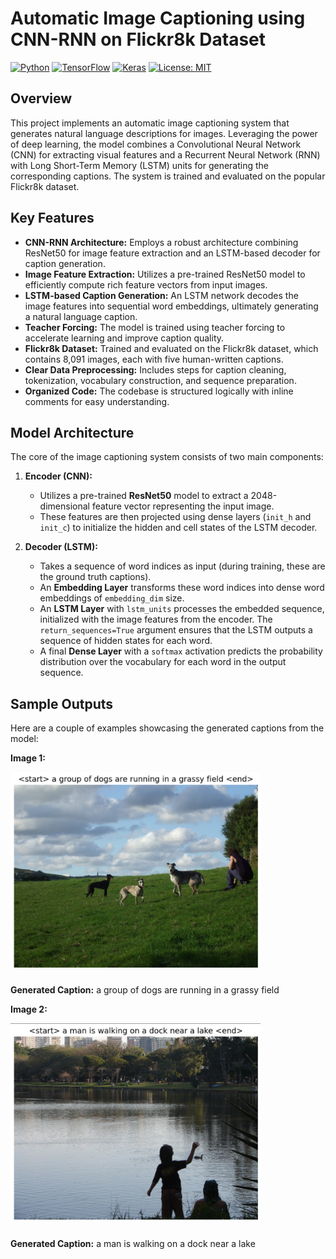 # Automatic Image Captioning using CNN-RNN on Flickr8k Dataset

[![Python](https://img.shields.io/badge/Python-3.x-blue.svg)](https://www.python.org/)
[![TensorFlow](https://img.shields.io/badge/TensorFlow-%23FF6F00.svg?style=flat&logo=tensorflow&logoColor=white)](https://www.tensorflow.org/)
[![Keras](https://img.shields.io/badge/Keras-%23D00000.svg?style=flat&logo=keras&logoColor=white)](https://keras.io/)
[![License: MIT](https://img.shields.io/badge/License-MIT-yellow.svg)](https://opensource.org/licenses/MIT)

## Overview

This project implements an automatic image captioning system that generates natural language descriptions for images. Leveraging the power of deep learning, the model combines a Convolutional Neural Network (CNN) for extracting visual features and a Recurrent Neural Network (RNN) with Long Short-Term Memory (LSTM) units for generating the corresponding captions. The system is trained and evaluated on the popular Flickr8k dataset.

## Key Features

* **CNN-RNN Architecture:** Employs a robust architecture combining ResNet50 for image feature extraction and an LSTM-based decoder for caption generation.
* **Image Feature Extraction:** Utilizes a pre-trained ResNet50 model to efficiently compute rich feature vectors from input images.
* **LSTM-based Caption Generation:** An LSTM network decodes the image features into sequential word embeddings, ultimately generating a natural language caption.
* **Teacher Forcing:** The model is trained using teacher forcing to accelerate learning and improve caption quality.
* **Flickr8k Dataset:** Trained and evaluated on the Flickr8k dataset, which contains 8,091 images, each with five human-written captions.
* **Clear Data Preprocessing:** Includes steps for caption cleaning, tokenization, vocabulary construction, and sequence preparation.
* **Organized Code:** The codebase is structured logically with inline comments for easy understanding.

## Model Architecture

The core of the image captioning system consists of two main components:

1.  **Encoder (CNN):**
    * Utilizes a pre-trained **ResNet50** model to extract a 2048-dimensional feature vector representing the input image.
    * These features are then projected using dense layers (`init_h` and `init_c`) to initialize the hidden and cell states of the LSTM decoder.

2.  **Decoder (LSTM):**
    * Takes a sequence of word indices as input (during training, these are the ground truth captions).
    * An **Embedding Layer** transforms these word indices into dense word embeddings of `embedding_dim` size.
    * An **LSTM Layer** with `lstm_units` processes the embedded sequence, initialized with the image features from the encoder. The `return_sequences=True` argument ensures that the LSTM outputs a sequence of hidden states for each word.
    * A final **Dense Layer** with a `softmax` activation predicts the probability distribution over the vocabulary for each word in the output sequence.

## Sample Outputs

Here are a couple of examples showcasing the generated captions from the model:

**Image 1:**

<img src="Screenshot From 2025-05-12 02-01-50.png" alt="A group of dogs running in a grassy field" width="400" style="margin-bottom: 10px;">

**Generated Caption:**
<start> a group of dogs are running in a grassy field </end>

**Image 2:**

<img src="Screenshot From 2025-05-12 02-02-38.png" alt="A man is walking on a dock near a lake" width="400" style="margin-bottom: 10px;">

**Generated Caption:**
<start> a man is walking on a dock near a lake </end>
